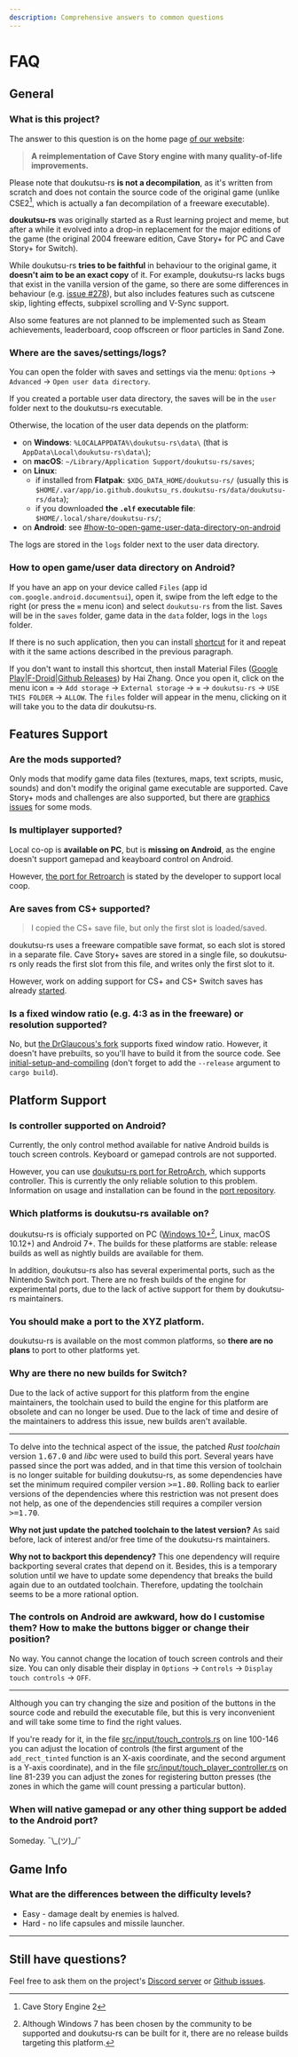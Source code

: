 ```yaml
---
description: Comprehensive answers to common questions
---
```


# FAQ

## General

### What is this project?

The answer to this question is on the home page [of our website](https://doukutsu.rs):

> **A reimplementation of Cave Story engine with many quality-of-life improvements.**

Please note that doukutsu-rs **is not a decompilation**, as it's written from scratch and does not contain the source code of the original game (unlike CSE2[^1], which is actually a fan decompilation of a freeware executable).

**doukutsu-rs** was originally started as a Rust learning project and meme, but after a while it evolved into a drop-in replacement for the major editions of the game (the original 2004 freeware edition, Cave Story+ for PC and Cave Story+ for Switch).

While doukutsu-rs **tries to be faithful** in behaviour to the original game, it **doesn't aim to be an exact copy** of it. For example, doukutsu-rs lacks bugs that exist in the vanilla version of the game, so there are some differences in behaviour (e.g. [issue #278](https://github.com/doukutsu-rs/doukutsu-rs/issues/278#issuecomment-2403594236)), but also includes features such as cutscene skip, lighting effects, subpixel scrolling and V-Sync support.

Also some features are not planned to be implemented such as Steam achievements, leaderboard, coop offscreen or floor particles in Sand Zone.

### Where are the saves/settings/logs?

You can open the folder with saves and settings via the menu: `Options` -> `Advanced` -> `Open user data directory`.

If you created a portable user data directory, the saves will be in the `user` folder next to the doukutsu-rs executable.

Otherwise, the location of the user data depends on the platform:

* on **Windows**: `%LOCALAPPDATA%\doukutsu-rs\data\` (that is `AppData\Local\doukutsu-rs\data\`);
* on **macOS**: `~/Library/Application Support/doukutsu-rs/saves`;
* on **Linux**:
  * if installed from **Flatpak**: `$XDG_DATA_HOME/doukutsu-rs/` (usually this is `$HOME/.var/app/io.github.doukutsu_rs.doukutsu-rs/data/doukutsu-rs/data`);
  * if you downloaded **the `.elf` executable file**: `$HOME/.local/share/doukutsu-rs/`;
* on **Android**: see [#how-to-open-game-user-data-directory-on-android](faq.md#how-to-open-game-user-data-directory-on-android "mention")

The logs are stored in the `logs` folder next to the user data directory.

### How to open game/user data directory on Android?

If you have an app on your device called `Files` (app id `com.google.android.documentsui`), open it, swipe from the left edge to the right (or press the `≡` menu icon) and select `doukutsu-rs` from the list. Saves will be in the `saves` folder, game data in the `data` folder, logs in the `logs` folder.

If there is no such application, then you can install [shortcut](https://play.google.com/store/apps/details?id=com.marc.files) for it and repeat with it the same actions described in the previous paragraph.

If you don't want to install this shortcut, then install Material Files ([Google Play](https://play.google.com/store/apps/details?id=me.zhanghai.android.files)|[F-Droid](https://f-droid.org/en/packages/me.zhanghai.android.files/)|[Github Releases](https://github.com/zhanghai/MaterialFiles/releases)) by Hai Zhang. Once you open it, click on the menu icon `≡` -> `Add storage` -> `External storage` -> `≡` -> `doukutsu-rs` -> `USE THIS FOLDER` -> `ALLOW`. The `files` folder will appear in the menu, clicking on it will take you to the data dir doukutsu-rs.

## Features Support

### Are the mods supported?

Only mods that modify game data files (textures, maps, text scripts, music, sounds) and don't modify the original game executable are supported. Cave Story+ mods and challenges are also supported, but there are [graphics issues](https://github.com/doukutsu-rs/doukutsu-rs/issues/118) for some mods.

### Is multiplayer supported?

Local co-op is **available on PC**, but is **missing on Android**, as the engine doesn't support gamepad and keayboard control on Android.

However, [the port for Retroarch](https://github.com/DrGlaucous/doukutsu-rs-nm/releases/tag/RA-1.2.0) is stated by the developer to support local coop.

### Are saves from CS+ supported?

> I copied the CS+ save file, but only the first slot is loaded/saved.

doukutsu-rs uses a freeware compatible save format, so each slot is stored in a separate file. Cave Story+ saves are stored in a single file, so doukutsu-rs only reads the first slot from this file, and writes only the first slot to it.

However, work on adding support for CS+ and CS+ Switch saves has already [started](https://github.com/doukutsu-rs/doukutsu-rs/pull/317).

### Is a fixed window ratio (e.g. 4:3 as in the freeware) or resolution supported?

No, but [the DrGlaucous's fork](https://github.com/DrGlaucous/doukutsu-rs-nm) supports fixed window ratio. However, it doesn't have prebuilts, so you'll have to build it from the source code. See [initial-setup-and-compiling](modders-handbook/initial-setup-and-compiling/ "mention") (don't forget to add the `--release` argument to `cargo build`).

## Platform Support

### Is controller supported on Android?

Currently, the only control method available for native Android builds is touch screen controls. Keyboard or gamepad controls are not supported.

However, you can use [doukutsu-rs port for RetroArch](https://github.com/DrGlaucous/doukutsu-rs-nm/releases/tag/RA-1.2.0), which supports controller. This is currently the only reliable solution to this problem. Information on usage and installation can be found in the [port repository](https://github.com/DrGlaucous/doukutsu-rs-nm/tree/retroarch-dev#use).

### Which platforms is doukutsu-rs available on?

doukutsu-rs is officialy supported on PC ([Windows 10+](#user-content-fn-2)[^2], Linux, macOS 10.12+) and Android 7+. The builds for these platforms are stable: release builds as well as nightly builds are available for them.

In addition, doukutsu-rs also has several experimental ports, such as the Nintendo Switch port. There are no fresh builds of the engine for experimental ports, due to the lack of active support for them by doukutsu-rs maintainers.

### You should make a port to the XYZ platform.

doukutsu-rs is available on the most common platforms, so **there are no plans** to port to other platforms yet.

### Why are there no new builds for Switch?

Due to the lack of active support for this platform from the engine maintainers, the toolchain used to build the engine for this platform are obsolete and can no longer be used. Due to the lack of time and desire of the maintainers to address this issue, new builds aren't available.

***

To delve into the technical aspect of the issue, the patched _Rust toolchain_ version <kbd>1.67.0</kbd> and _libc_ were used to build this port. Several years have passed since the port was added, and in that time this version of toolchain is no longer suitable for building doukutsu-rs, as some dependencies have set the minimum required compiler version <kbd>>=1.80</kbd>. Rolling back to earlier versions of the dependencies where this restriction was not present does not help, as one of the dependencies still requires a compiler version <kbd>>=1.70</kbd>.

**Why not just update the patched toolchain to the latest version?** As said before, lack of interest and/or free time of the doukutsu-rs maintainers.

**Why not to backport this dependency?** This one dependency will require backporting several crates that depend on it. Besides, this is a temporary solution until we have to update some dependency that breaks the build again due to an outdated toolchain. Therefore, updating the toolchain seems to be a more rational option.

### The controls on Android are awkward, how do I customise them? How to make the buttons bigger or change their position?

No way. You cannot change the location of touch screen controls and their size. You can only disable their display in `Options` -> `Controls` -> `Display touch controls` -> `OFF`.

***

Although you can try changing the size and position of the buttons in the source code and rebuild the executable file, but this is very inconvenient and will take some time to find the right values.

If you're ready for it, in the file [src/input/touch\_controls.rs](https://github.com/doukutsu-rs/doukutsu-rs/blob/2f1159c14f671bb77e845d46b48de9fcfb5eb814/src/input/touch_controls.rs#L100-L146) on line 100-146 you can adjust the location of controls (the first argument of the `add_rect_tinted` function is an X-axis coordinate, and the second argument is a Y-axis coordinate), and in the file [src/input/touch\_player\_controller.rs](https://github.com/doukutsu-rs/doukutsu-rs/blob/2f1159c14f671bb77e845d46b48de9fcfb5eb814/src/input/touch_player_controller.rs#L81-L239) on line 81-239 you can adjust the zones for registering button presses (the zones in which the game will count pressing a particular button).

### When will native gamepad or any other thing support be added to the Android port?

Someday. ¯\\\_(ツ)\_/¯

## Game Info

### What are the differences between the difficulty levels?

* Easy - damage dealt by enemies is halved.
* Hard - no life capsules and missile launcher.

***

## Still have questions?

&#x20;Feel free to ask them on the project's [Discord server](https://discord.gg/fbRsNNB) or [Github issues](https://github.com/doukutsu-rs/doukutsu-rs/issues/new/choose).

[^1]: Cave Story Engine 2

[^2]: Although Windows 7 has been chosen by the community to be supported and doukutsu-rs can be built for it, there are no release builds targeting this platform.
